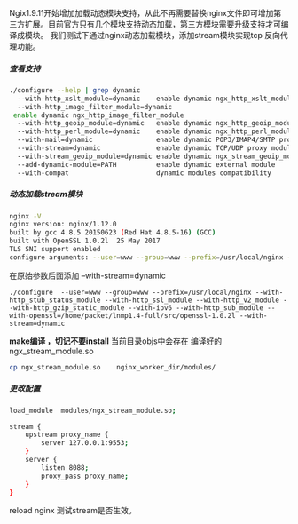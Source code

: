 Ngix1.9.11开始增加加载动态模块支持，从此不再需要替换nginx文件即可增加第三方扩展。目前官方只有几个模块支持动态加载，第三方模块需要升级支持才可编译成模块。
我们测试下通过nginx动态加载模块，添加stream模块实现tcp 反向代理功能。

##### 查看支持

```bash
./configure --help | grep dynamic
  --with-http_xslt_module=dynamic    enable dynamic ngx_http_xslt_module
  --with-http_image_filter_module=dynamic
 enable dynamic ngx_http_image_filter_module
  --with-http_geoip_module=dynamic   enable dynamic ngx_http_geoip_module
  --with-http_perl_module=dynamic    enable dynamic ngx_http_perl_module
  --with-mail=dynamic                enable dynamic POP3/IMAP4/SMTP proxy module
  --with-stream=dynamic              enable dynamic TCP/UDP proxy module
  --with-stream_geoip_module=dynamic enable dynamic ngx_stream_geoip_module
  --add-dynamic-module=PATH          enable dynamic external module
  --with-compat                      dynamic modules compatibility
```

##### 动态加载stream模块

```bash
nginx -V
nginx version: nginx/1.12.0
built by gcc 4.8.5 20150623 (Red Hat 4.8.5-16) (GCC) 
built with OpenSSL 1.0.2l  25 May 2017
TLS SNI support enabled
configure arguments: --user=www --group=www --prefix=/usr/local/nginx --with-http_stub_status_module --with-http_ssl_module --with-http_v2_module --with-http_gzip_static_module --with-ipv6 --with-http_sub_module --with-openssl=/home/packet/lnmp1.4-full/src/openssl-1.0.2l
```

在原始参数后面添加 –with-stream=dynamic

```
./configure  --user=www --group=www --prefix=/usr/local/nginx --with-http_stub_status_module --with-http_ssl_module --with-http_v2_module --with-http_gzip_static_module --with-ipv6 --with-http_sub_module --with-openssl=/home/packet/lnmp1.4-full/src/openssl-1.0.2l --with-stream=dynamic
```

**make编译 ，切记不要install**
当前目录objs中会存在 编译好的 ngx_stream_module.so

```bash
cp ngx_stream_module.so    nginx_worker_dir/modules/
```

##### 更改配置

```bash
load_module  modules/ngx_stream_module.so;

stream {
    upstream proxy_name {
        server 127.0.0.1:9553;
    }
    server {
        listen 8088;
        proxy_pass proxy_name;
    }
}
```

reload nginx 测试stream是否生效。